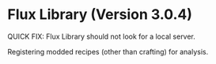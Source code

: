 # Flux Library (Version 3.0.4)

QUICK FIX: Flux Library should not look for a local server.

Registering modded recipes (other than crafting) for analysis.